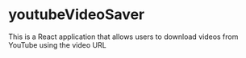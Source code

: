 # youtubeVideoSaver
 This is a React application that allows users to download videos from YouTube using the video URL
